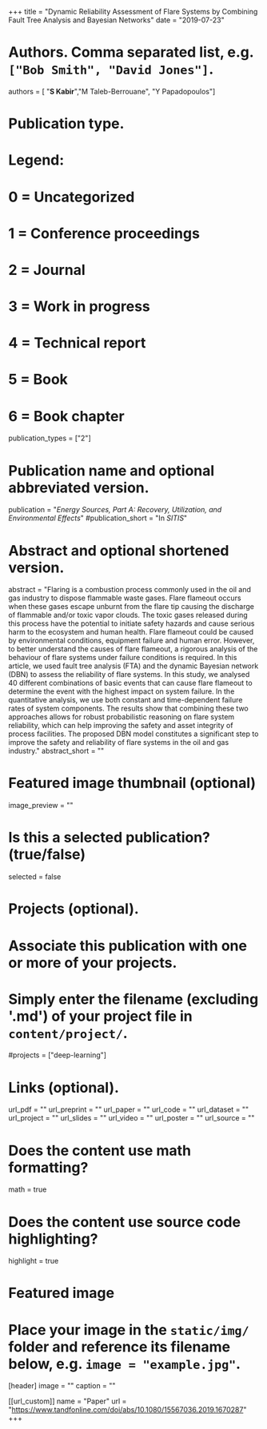 +++
title = "Dynamic Reliability Assessment of Flare Systems by Combining Fault Tree Analysis and Bayesian Networks"
date = "2019-07-23"

# Authors. Comma separated list, e.g. `["Bob Smith", "David Jones"]`.
authors = [ "**S Kabir**","M Taleb-Berrouane", "Y Papadopoulos"]

# Publication type.
# Legend:
# 0 = Uncategorized
# 1 = Conference proceedings
# 2 = Journal
# 3 = Work in progress
# 4 = Technical report
# 5 = Book
# 6 = Book chapter
publication_types = ["2"]

# Publication name and optional abbreviated version.
publication = "*Energy Sources, Part A: Recovery, Utilization, and Environmental Effects*"
#publication_short = "In *SITIS*"

# Abstract and optional shortened version.
abstract = "Flaring is a combustion process commonly used in the oil and gas industry to dispose flammable waste gases. Flare flameout occurs when these gases escape unburnt from the flare tip causing the discharge of flammable and/or toxic vapor clouds. The toxic gases released during this process have the potential to initiate safety hazards and cause serious harm to the ecosystem and human health. Flare flameout could be caused by environmental conditions, equipment failure and human error. However, to better understand the causes of flare flameout, a rigorous analysis of the behaviour of flare systems under failure conditions is required. In this article, we used fault tree analysis (FTA) and the dynamic Bayesian network (DBN) to assess the reliability of flare systems. In this study, we analysed 40 different combinations of basic events that can cause flare flameout to determine the event with the highest impact on system failure. In the quantitative analysis, we use both constant and time-dependent failure rates of system components. The results show that combining these two approaches allows for robust probabilistic reasoning on flare system reliability, which can help improving the safety and asset integrity of process facilities. The proposed DBN model constitutes a significant step to improve the safety and reliability of flare systems in the oil and gas industry."
abstract_short = ""

# Featured image thumbnail (optional)
image_preview = ""

# Is this a selected publication? (true/false)
selected = false

# Projects (optional).
#   Associate this publication with one or more of your projects.
#   Simply enter the filename (excluding '.md') of your project file in `content/project/`.
#projects = ["deep-learning"]

# Links (optional).
url_pdf = ""
url_preprint = ""
url_paper = ""
url_code = ""
url_dataset = ""
url_project = ""
url_slides = ""
url_video = ""
url_poster = ""
url_source = ""

# Does the content use math formatting?
math = true

# Does the content use source code highlighting?
highlight = true

# Featured image
# Place your image in the `static/img/` folder and reference its filename below, e.g. `image = "example.jpg"`.
[header]
image = ""
caption = ""

[[url_custom]]
    name = "Paper"
    url = "https://www.tandfonline.com/doi/abs/10.1080/15567036.2019.1670287"
+++
